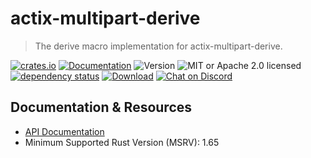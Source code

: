 # actix-multipart-derive

> The derive macro implementation for actix-multipart-derive.

[![crates.io](https://img.shields.io/crates/v/actix-multipart-derive?label=latest)](https://crates.io/crates/actix-multipart-derive)
[![Documentation](https://docs.rs/actix-multipart-derive/badge.svg?version=0.5.0)](https://docs.rs/actix-multipart-derive/0.5.0)
![Version](https://img.shields.io/badge/rustc-1.65+-ab6000.svg)
![MIT or Apache 2.0 licensed](https://img.shields.io/crates/l/actix-multipart-derive.svg)
<br />
[![dependency status](https://deps.rs/crate/actix-multipart-derive/0.5.0/status.svg)](https://deps.rs/crate/actix-multipart-derive/0.5.0)
[![Download](https://img.shields.io/crates/d/actix-multipart-derive.svg)](https://crates.io/crates/actix-multipart-derive)
[![Chat on Discord](https://img.shields.io/discord/771444961383153695?label=chat&logo=discord)](https://discord.gg/NWpN5mmg3x)

## Documentation & Resources

- [API Documentation](https://docs.rs/actix-multipart-derive)
- Minimum Supported Rust Version (MSRV): 1.65

